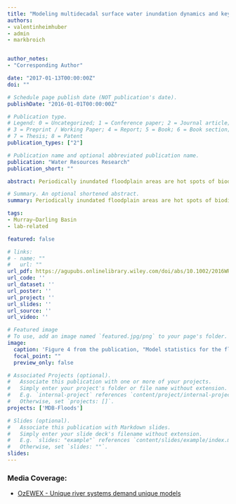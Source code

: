 ```yaml
---
title: "Modeling multidecadal surface water inundation dynamics and key drivers on large river basin scale using multiple time series of Earth-observation and river flow data"
authors:
- valentinheimhuber
- admin
- markbroich


author_notes:
- "Corresponding Author"

date: "2017-01-13T00:00:00Z"
doi: ""

# Schedule page publish date (NOT publication's date).
publishDate: "2016-01-01T00:00:00Z"

# Publication type.
# Legend: 0 = Uncategorized; 1 = Conference paper; 2 = Journal article;
# 3 = Preprint / Working Paper; 4 = Report; 5 = Book; 6 = Book section;
# 7 = Thesis; 8 = Patent
publication_types: ["2"]

# Publication name and optional abbreviated publication name.
publication: "Water Resources Research"
publication_short: ""

abstract: Periodically inundated floodplain areas are hot spots of biodiversity and provide a broad range of ecosystem services but have suffered alarming declines in recent history. Despite their importance, their long-term surface water (SW) dynamics and hydroclimatic drivers remain poorly quantified on continental scales. In this study, we used a 26 year time series of Landsat-derived SW maps in combination with river flow data from 68 gauges and spatial time series of rainfall, evapotranspiration and soil moisture to statistically model SW dynamics as a function of key drivers across Australia's Murray-Darling Basin (∼1 million km2). We fitted generalized additive models for 18,521 individual modeling units made up of 10 × 10 km grid cells, each split into floodplain, floodplain-lake, and nonfloodplain area. Average goodness of fit of models was high across floodplains and floodplain-lakes (r2 > 0.65), which were primarily driven by river flow, and was lower for nonfloodplain areas (r2 > 0.24), which were primarily driven by rainfall. Local climate conditions were more relevant for SW dynamics in the northern compared to the southern basin and had the highest influence in the least regulated and most extended floodplains. We further applied the models of two contrasting floodplain areas to predict SW extents of cloud-affected time steps in the Landsat series during the large 2010 floods with high validated accuracy (r2 > 0.97). Our framework is applicable to other complex river basins across the world and enables a more detailed quantification of large floods and drivers of SW dynamics compared to existing methods.

# Summary. An optional shortened abstract.
summary: Periodically inundated floodplain areas are hot spots of biodiversity and provide a broad range of ecosystem services but have suffered alarming declines in recent history. Despite their importance, their long-term surface water (SW) dynamics and hydroclimatic drivers remain poorly quantified on continental scales.

tags:
- Murray–Darling Basin
- lab-related

featured: false

# links:
# - name: ""
#   url: ""
url_pdf: https://agupubs.onlinelibrary.wiley.com/doi/abs/10.1002/2016WR019858
url_code: ''
url_dataset: ''
url_poster: ''
url_project: ''
url_slides: ''
url_source: ''
url_video: ''

# Featured image
# To use, add an image named `featured.jpg/png` to your page's folder. 
image:
  caption: 'Figure 4 from the publication, "Model statistics for the floodplain-lake category across the Murray-Darling Basin, averaged over grid cells that used the same modeling gauge. Shown are zonal averages of (a) r 2 , (b) the absolute, and (c) relative improvement in RMSE after adding the local climate driver variables and the percentage of models, for which adding (d) P, (e) ET, and (f) SM led to RMSE improvement. For better illustration of patterns in the modeling results, the symbology was adapted individually for each result metric. " '
  focal_point: ""
  preview_only: false

# Associated Projects (optional).
#   Associate this publication with one or more of your projects.
#   Simply enter your project's folder or file name without extension.
#   E.g. `internal-project` references `content/project/internal-project/index.md`.
#   Otherwise, set `projects: []`.
projects: ['MDB-Floods']

# Slides (optional).
#   Associate this publication with Markdown slides.
#   Simply enter your slide deck's filename without extension.
#   E.g. `slides: "example"` references `content/slides/example/index.md`.
#   Otherwise, set `slides: ""`.
slides:
---
```


### Media Coverage:
- <a href="http://ozewex.org/unique-environments-demand-unique-models/">OzEWEX - Unique river systems demand unique models</a>
